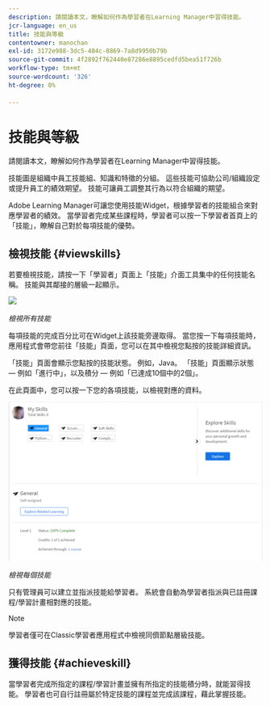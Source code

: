 ```yaml
---
description: 請閱讀本文，瞭解如何作為學習者在Learning Manager中習得技能。
jcr-language: en_us
title: 技能與等級
contentowner: manochan
exl-id: 3172e988-3dc5-484c-8869-7a8d9950b79b
source-git-commit: 4f2892f762440e87286e8895cedfd5bea51f726b
workflow-type: tm+mt
source-wordcount: '326'
ht-degree: 0%

---
```


# 技能與等級

請閱讀本文，瞭解如何作為學習者在Learning Manager中習得技能。

技能圖是組織中員工技能組、知識和特徵的分組。 這些技能可協助公司/組織設定或提升員工的績效期望。 技能可讓員工調整其行為以符合組織的期望。

Adobe Learning Manager可讓您使用技能Widget，根據學習者的技能組合來對應學習者的績效。 當學習者完成某些課程時，學習者可以按一下學習者首頁上的「技能」，瞭解自己對於每項技能的優勢。

## 檢視技能 {#viewskills}

若要檢視技能，請按一下「學習者」頁面上「技能」介面工具集中的任何技能名稱。 技能與其鄰接的層級一起顯示。

![](assets/learner-skills1.png)

*檢視所有技能*

每項技能的完成百分比可在Widget上該技能旁邊取得。 當您按一下每項技能時，應用程式會帶您前往「技能」頁面，您可以在其中檢視您點按的技能詳細資訊。

「技能」頁面會顯示您點按的技能狀態。 例如，Java。 「技能」頁面顯示狀態 — 例如「進行中」，以及積分 — 例如「已達成10個中的2個」。

在此頁面中，您可以按一下您的各項技能，以檢視對應的資料。

![](assets/learner-skills2.png)

*檢視每個技能*

只有管理員可以建立並指派技能給學習者。 系統會自動為學習者指派與已註冊課程/學習計畫相對應的技能。

>[!NOTE]
>
>學習者僅可在Classic學習者應用程式中檢視同儕節點層級技能。

## 獲得技能 {#achieveskill}

當學習者完成所指定的課程/學習計畫並擁有所指定的技能積分時，就能習得技能。 學習者也可自行註冊屬於特定技能的課程並完成該課程，藉此掌握技能。
